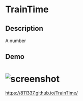 # TrainTime

## Description
A number

## Demo

# ![screenshot](assets/images/screenshot.jpg)

https://811337.github.io/TrainTime/
